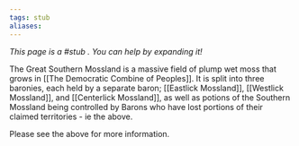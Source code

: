 ```yaml
---
tags: stub
aliases:
---
```


*This page is a #stub . You can help by expanding it!*

The Great Southern Mossland is a massive field of plump wet moss that grows in [[The Democratic Combine of Peoples]]. It is split into three baronies, each held by a separate baron; [[Eastlick Mossland]], [[Westlick Mossland]], and [[Centerlick Mossland]], as well as potions of the Southern Mossland being controlled by Barons who have lost portions of their claimed territories - ie the above.

Please see the above for more information.